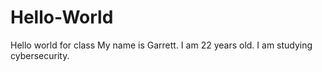# Hello-World
Hello world for class
My name is Garrett. I am 22 years old. I am studying cybersecurity.
